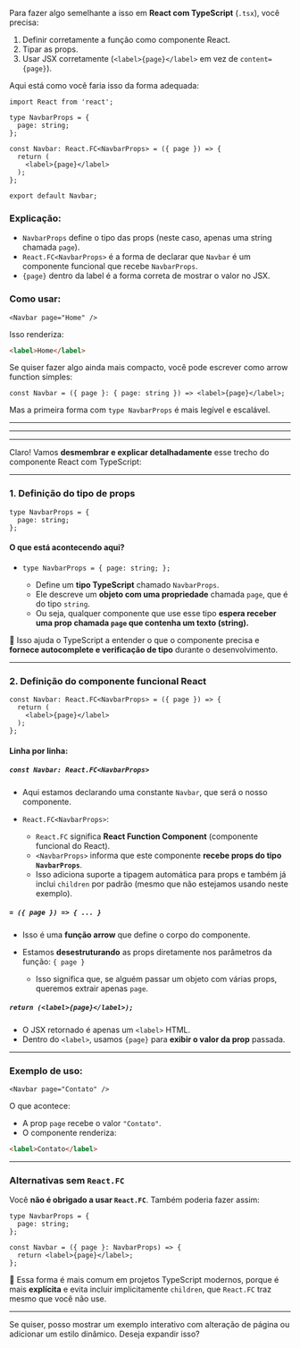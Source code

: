 Para fazer algo semelhante a isso em **React com TypeScript** (`.tsx`), você precisa:

1. Definir corretamente a função como componente React.
2. Tipar as props.
3. Usar JSX corretamente (`<label>{page}</label>` em vez de `content={page}`).

Aqui está como você faria isso da forma adequada:

```tsx
import React from 'react';

type NavbarProps = {
  page: string;
};

const Navbar: React.FC<NavbarProps> = ({ page }) => {
  return (
    <label>{page}</label>
  );
};

export default Navbar;
```

### Explicação:

* `NavbarProps` define o tipo das props (neste caso, apenas uma string chamada `page`).
* `React.FC<NavbarProps>` é a forma de declarar que `Navbar` é um componente funcional que recebe `NavbarProps`.
* `{page}` dentro da label é a forma correta de mostrar o valor no JSX.

### Como usar:

```tsx
<Navbar page="Home" />
```

Isso renderiza:

```html
<label>Home</label>
```

Se quiser fazer algo ainda mais compacto, você pode escrever como arrow function simples:

```tsx
const Navbar = ({ page }: { page: string }) => <label>{page}</label>;
```

Mas a primeira forma com `type NavbarProps` é mais legível e escalável.

---
---
---

Claro! Vamos **desmembrar e explicar detalhadamente** esse trecho do componente React com TypeScript:

---

### **1. Definição do tipo de props**

```tsx
type NavbarProps = {
  page: string;
};
```

#### O que está acontecendo aqui?

* `type NavbarProps = { page: string; };`

  * Define um **tipo TypeScript** chamado `NavbarProps`.
  * Ele descreve um **objeto com uma propriedade** chamada `page`, que é do tipo `string`.
  * Ou seja, qualquer componente que use esse tipo **espera receber uma prop chamada `page` que contenha um texto (string).**

🔹 Isso ajuda o TypeScript a entender o que o componente precisa e **fornece autocomplete e verificação de tipo** durante o desenvolvimento.

---

### **2. Definição do componente funcional React**

```tsx
const Navbar: React.FC<NavbarProps> = ({ page }) => {
  return (
    <label>{page}</label>
  );
};
```

#### Linha por linha:

##### `const Navbar: React.FC<NavbarProps>`

* Aqui estamos declarando uma constante `Navbar`, que será o nosso componente.
* `React.FC<NavbarProps>`:

  * `React.FC` significa **React Function Component** (componente funcional do React).
  * `<NavbarProps>` informa que este componente **recebe props do tipo `NavbarProps`**.
  * Isso adiciona suporte a tipagem automática para props e também já inclui `children` por padrão (mesmo que não estejamos usando neste exemplo).

##### `= ({ page }) => { ... }`

* Isso é uma **função arrow** que define o corpo do componente.
* Estamos **desestruturando** as props diretamente nos parâmetros da função: `{ page }`

  * Isso significa que, se alguém passar um objeto com várias props, queremos extrair apenas `page`.

##### `return (<label>{page}</label>);`

* O JSX retornado é apenas um `<label>` HTML.
* Dentro do `<label>`, usamos `{page}` para **exibir o valor da prop** passada.

---

### Exemplo de uso:

```tsx
<Navbar page="Contato" />
```

O que acontece:

* A prop `page` recebe o valor `"Contato"`.
* O componente renderiza:

```html
<label>Contato</label>
```

---

### Alternativas sem `React.FC`

Você **não é obrigado a usar `React.FC`**. Também poderia fazer assim:

```tsx
type NavbarProps = {
  page: string;
};

const Navbar = ({ page }: NavbarProps) => {
  return <label>{page}</label>;
};
```

🔹 Essa forma é mais comum em projetos TypeScript modernos, porque é mais **explícita** e evita incluir implicitamente `children`, que `React.FC` traz mesmo que você não use.

---

Se quiser, posso mostrar um exemplo interativo com alteração de página ou adicionar um estilo dinâmico. Deseja expandir isso?